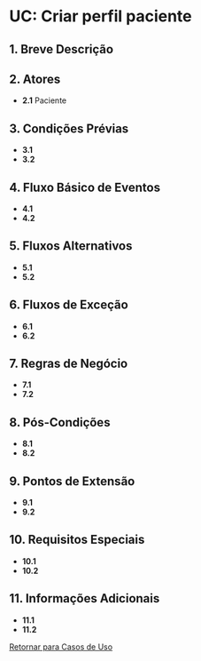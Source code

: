 # **UC: Criar perfil paciente**

## **1. Breve Descrição**

## **2. Atores**
- **2.1** Paciente
## **3. Condições Prévias**
- **3.1**
- **3.2**
## **4. Fluxo Básico de Eventos**
- **4.1**
- **4.2**
## **5. Fluxos Alternativos**
- **5.1**
- **5.2**
## **6. Fluxos de Exceção**
- **6.1**
- **6.2**
## **7. Regras de Negócio**
- **7.1**
- **7.2**
## **8. Pós-Condições**
- **8.1**
- **8.2**
## **9. Pontos de Extensão**
- **9.1**
- **9.2**
## **10. Requisitos Especiais**
- **10.1**
- **10.2**
## **11. Informações Adicionais**
- **11.1**
- **11.2**

[Retornar para Casos de Uso](UC.md)
